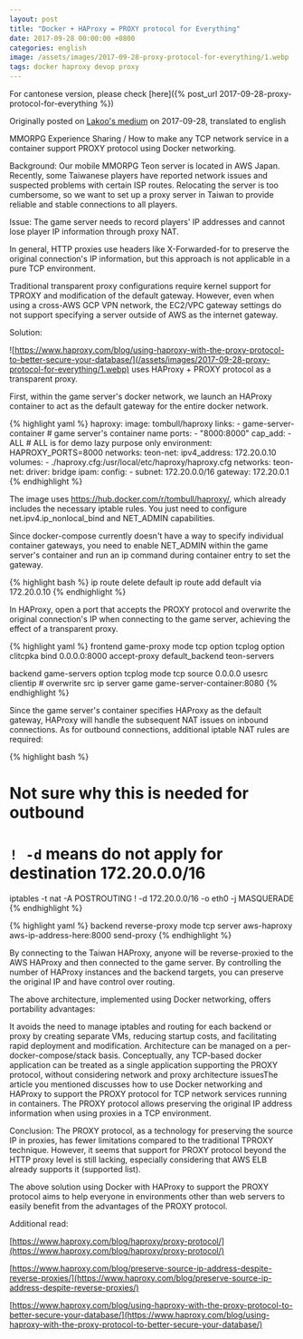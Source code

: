```yaml
---
layout: post
title: "Docker + HAProxy = PROXY protocol for Everything"
date: 2017-09-28 00:00:00 +0800
categories: english
image: /assets/images/2017-09-28-proxy-protocol-for-everything/1.webp
tags: docker haproxy devop proxy
---
```


For cantonese version, please check [here]({% post_url 2017-09-28-proxy-protocol-for-everything %})

Originally posted on [Lakoo's medium](https://m.lakoo.com/docker-haproxy-proxy-protocol-for-everyone-f0da0533d87b) on 2017-09-28, translated to english

MMORPG Experience Sharing / How to make any TCP network service in a container support PROXY protocol using Docker networking.

Background: Our mobile MMORPG Teon server is located in AWS Japan. Recently, some Taiwanese players have reported network issues and suspected problems with certain ISP routes. Relocating the server is too cumbersome, so we want to set up a proxy server in Taiwan to provide reliable and stable connections to all players.

Issue: The game server needs to record players' IP addresses and cannot lose player IP information through proxy NAT.

In general, HTTP proxies use headers like X-Forwarded-for to preserve the original connection's IP information, but this approach is not applicable in a pure TCP environment.

Traditional transparent proxy configurations require kernel support for TPROXY and modification of the default gateway. However, even when using a cross-AWS GCP VPN network, the EC2/VPC gateway settings do not support specifying a server outside of AWS as the internet gateway.

Solution:

![https://www.haproxy.com/blog/using-haproxy-with-the-proxy-protocol-to-better-secure-your-database/](/assets/images/2017-09-28-proxy-protocol-for-everything/1.webp)
uses HAProxy + PROXY protocol as a transparent proxy.

First, within the game server's docker network, we launch an HAProxy container to act as the default gateway for the entire docker network.

{% highlight yaml %}
haproxy:
image: tombull/haproxy
links: - game-server-container # game server's container name
ports: - "8000:8000"
cap_add: - ALL # ALL is for demo lazy purpose only
environment:
HAPROXY_PORTS=8000
networks:
teon-net:
ipv4_address: 172.20.0.10
volumes: - ./haproxy.cfg:/usr/local/etc/haproxy/haproxy.cfg
networks:
teon-net:
driver: bridge
ipam:
config: - subnet: 172.20.0.0/16
gateway: 172.20.0.1
{% endhighlight %}

The image uses https://hub.docker.com/r/tombull/haproxy/, which already includes the necessary iptable rules. You just need to configure net.ipv4.ip_nonlocal_bind and NET_ADMIN capabilities.

Since docker-compose currently doesn't have a way to specify individual container gateways, you need to enable NET_ADMIN within the game server's container and run an ip command during container entry to set the gateway.

{% highlight bash %}
ip route delete default
ip route add default via 172.20.0.10
{% endhighlight %}

In HAProxy, open a port that accepts the PROXY protocol and overwrite the original connection's IP when connecting to the game server, achieving the effect of a transparent proxy.

{% highlight yaml %}
frontend game-proxy
mode tcp
option tcplog
option clitcpka
bind 0.0.0.0:8000 accept-proxy
default_backend teon-servers

backend game-servers
option tcplog
mode tcp
source 0.0.0.0 usesrc clientip # overwrite src ip
server game game-server-container:8080
{% endhighlight %}

Since the game server's container specifies HAProxy as the default gateway, HAProxy will handle the subsequent NAT issues on inbound connections. As for outbound connections, additional iptable NAT rules are required:

{% highlight bash %}

# Not sure why this is needed for outbound

# `! -d` means do not apply for destination 172.20.0.0/16

iptables -t nat -A POSTROUTING ! -d 172.20.0.0/16 -o eth0 -j MASQUERADE
{% endhighlight %}

{% highlight yaml %}
backend reverse-proxy
mode tcp
server aws-haproxy aws-ip-address-here:8000 send-proxy
{% endhighlight %}

By connecting to the Taiwan HAProxy, anyone will be reverse-proxied to the AWS HAProxy and then connected to the game server. By controlling the number of HAProxy instances and the backend targets, you can preserve the original IP and have control over routing.

The above architecture, implemented using Docker networking, offers portability advantages:

It avoids the need to manage iptables and routing for each backend or proxy by creating separate VMs, reducing startup costs, and facilitating rapid deployment and modification.
Architecture can be managed on a per-docker-compose/stack basis. Conceptually, any TCP-based docker application can be treated as a single application supporting the PROXY protocol, without considering network and proxy architecture issuesThe article you mentioned discusses how to use Docker networking and HAProxy to support the PROXY protocol for TCP network services running in containers. The PROXY protocol allows preserving the original IP address information when using proxies in a TCP environment.

Conclusion:
The PROXY protocol, as a technology for preserving the source IP in proxies, has fewer limitations compared to the traditional TPROXY technique. However, it seems that support for PROXY protocol beyond the HTTP proxy level is still lacking, especially considering that AWS ELB already supports it (supported list).

The above solution using Docker with HAProxy to support the PROXY protocol aims to help everyone in environments other than web servers to easily benefit from the advantages of the PROXY protocol.

Additional read:

[https://www.haproxy.com/blog/haproxy/proxy-protocol/](https://www.haproxy.com/blog/haproxy/proxy-protocol/)

[https://www.haproxy.com/blog/preserve-source-ip-address-despite-reverse-proxies/](https://www.haproxy.com/blog/preserve-source-ip-address-despite-reverse-proxies/)

[https://www.haproxy.com/blog/using-haproxy-with-the-proxy-protocol-to-better-secure-your-database/](https://www.haproxy.com/blog/using-haproxy-with-the-proxy-protocol-to-better-secure-your-database/)
